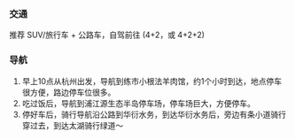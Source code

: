 ### 交通

推荐 SUV/旅行车 + 公路车，自驾前往 (4+2，或 4+2+2)

### 导航

1. 早上10点从杭州出发，导航到练市小根法羊肉馆，约1个小时到达，地点停车很方便，路边停车位很多。
2. 吃过饭后，导航到浦江源生态半岛停车场，停车场巨大，方便停车。
3. 停好车后，骑行导航沿公路到华衍水务，到达华衍水务后，旁边有条小道骑行穿过去，到达太湖骑行绿道～


